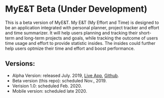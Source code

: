 # MyE&T Beta (Under Development)
This is a beta version of MyE&T. My E&T (My Effort and Time) is designed to be an application integrated with personal planner, project tracker and effort and time summarizer. It will help users planning and tracking their short-term and long-term projects and goals, while tracking the outcome of users time usage and effort to provide statistic insides. The insides could further help users optmize their time and effort and boost performance.

## Versions:
* Alpha Version: released July. 2019, [Live App](https://my-e-and-t.herokuapp.com/), [Github](https://github.com/shadownova65/MyEandT).
* Beta version (this repo): scheduled Nov., 2019.
* Verision 1.0: scheduled Feb. 2020.
* Mobile version: scheduled late 2020.